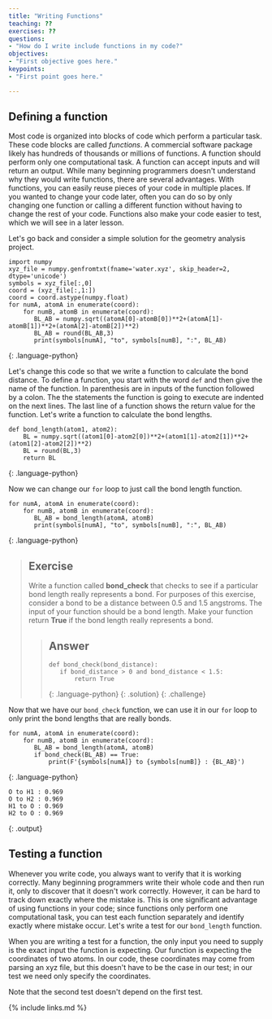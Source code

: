```yaml
---
title: "Writing Functions"
teaching: ??
exercises: ??
questions:
- "How do I write include functions in my code?"
objectives:
- "First objective goes here."
keypoints:
- "First point goes here."

---
```

## Defining a function

Most code is organized into blocks of code which perform a particular task.  These code blocks are called *functions*.  A commercial software package likely has hundreds of thousands or millions of functions.  A function should perform only one computational task.  A function can accept inputs and will return an output.  While many beginning programmers doesn't understand why they would write functions, there are several advantages.  With functions, you can easily reuse pieces of your code in multiple places.  If you wanted to change your code later, often you can do so by only changing one function or calling a different function without having to change the rest of your code. Functions also make your code easier to test, which we will see in a later lesson.  

Let's go back and consider a simple solution for the geometry analysis project.
```
import numpy
xyz_file = numpy.genfromtxt(fname='water.xyz', skip_header=2, dtype='unicode')
symbols = xyz_file[:,0]
coord = (xyz_file[:,1:])
coord = coord.astype(numpy.float)
for numA, atomA in enumerate(coord):
    for numB, atomB in enumerate(coord):
       BL_AB = numpy.sqrt((atomA[0]-atomB[0])**2+(atomA[1]- atomB[1])**2+(atomA[2]-atomB[2])**2)
       BL_AB = round(BL_AB,3)
       print(symbols[numA], "to", symbols[numB], ":", BL_AB)
```
{: .language-python}

Let's change this code so that we write a function to calculate the bond distance. To define a function, you start with the word `def` and then give the name of the function.  In parenthesis are in inputs of the function followed by a colon.  The the statements the function is going to execute are indented on the next lines. The last line of a function shows the return value for the function.  Let's write a function to calculate the bond lengths.
```
def bond_length(atom1, atom2):
    BL = numpy.sqrt((atom1[0]-atom2[0])**2+(atom1[1]-atom2[1])**2+(atom1[2]-atom2[2])**2)
    BL = round(BL,3)
    return BL
```
{: .language-python}

Now we can change our `for` loop to just call the bond length function.
```
for numA, atomA in enumerate(coord):
    for numB, atomB in enumerate(coord):
       BL_AB = bond_length(atomA, atomB)
       print(symbols[numA], "to", symbols[numB], ":", BL_AB)
```
{: .language-python}

> ## Exercise
>
> Write a function called **bond_check** that checks to see if a particular bond length really represents a bond.  For purposes of this exercise, consider a bond to be a distance between 0.5 and 1.5 angstroms. The input of your function should be a bond length.  Make your function return **True** if the bond length really represents a bond.
>> ## Answer
>> ~~~
>> def bond_check(bond_distance):
>>    if bond_distance > 0 and bond_distance < 1.5:
>>        return True
>> ~~~
>> {: .language-python}
> {: .solution}
{: .challenge}

Now that we have our `bond_check` function, we can use it in our `for` loop to only print the bond lengths that are really bonds.

```
for numA, atomA in enumerate(coord):
    for numB, atomB in enumerate(coord):
       BL_AB = bond_length(atomA, atomB)
       if bond_check(BL_AB) == True:
           print(F'{symbols[numA]} to {symbols[numB]} : {BL_AB}')
```
{: .language-python}
```
O to H1 : 0.969
O to H2 : 0.969
H1 to O : 0.969
H2 to O : 0.969
```
{: .output}

## Testing a function
Whenever you write code, you always want to verify that it is working correctly.  Many beginning programmers write their whole code and then run it, only to discover that it doesn't work correctly.  However, it can be hard to track down exactly where the mistake is.  This is one significant advantage of using functions in your code; since functions only perform one computational task, you can test each function separately and identify exactly where mistake occur.  Let's write a test for our `bond_length` function.

When you are writing a test for a function, the only input you need to supply is the exact input the function is expecting.  Our function is expecting the coordinates of two atoms.  In our code, these coordinates may come from parsing an xyz file, but this doesn't have to be the case in our test; in our test we need only specify the coordinates.



Note that the second test doesn't depend on the first test.




{% include links.md %}
